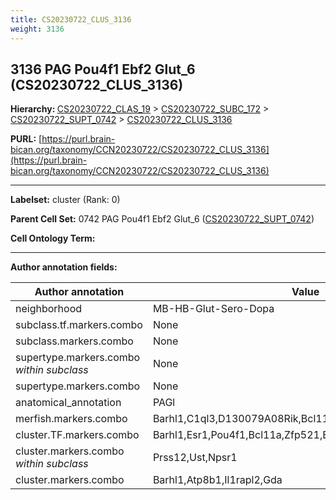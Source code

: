 ```yaml
---
title: CS20230722_CLUS_3136
weight: 3136
---
```

## 3136 PAG Pou4f1 Ebf2 Glut_6 (CS20230722_CLUS_3136)
<b>Hierarchy: </b>
[CS20230722_CLAS_19](../CS20230722_CLAS_19) >
[CS20230722_SUBC_172](../CS20230722_SUBC_172) >
[CS20230722_SUPT_0742](../CS20230722_SUPT_0742) >
[CS20230722_CLUS_3136](../CS20230722_CLUS_3136)

**PURL:** [https://purl.brain-bican.org/taxonomy/CCN20230722/CS20230722_CLUS_3136](https://purl.brain-bican.org/taxonomy/CCN20230722/CS20230722_CLUS_3136)

---


**Labelset:** cluster (Rank: 0)

**Parent Cell Set:** 0742 PAG Pou4f1 Ebf2 Glut_6 ([CS20230722_SUPT_0742](../CS20230722_SUPT_0742))



**Cell Ontology Term:** 

[MARKER GENES.]: #


---

[TRANSFERRED ANNOTATIONS.]: #


[AUTHOR ANNOTATION FIELDS.]: #


**Author annotation fields:**

| Author annotation | Value |
|-------------------|-------|
|neighborhood|MB-HB-Glut-Sero-Dopa|
|subclass.tf.markers.combo|None|
|subclass.markers.combo|None|
|supertype.markers.combo _within subclass_|None|
|supertype.markers.combo|None|
|anatomical_annotation|PAGl|
|merfish.markers.combo|Barhl1,C1ql3,D130079A08Rik,Bcl11a,Npsr1,Barhl2,Rspo1,Npnt|
|cluster.TF.markers.combo|Barhl1,Esr1,Pou4f1,Bcl11a,Zfp521,Ebf2|
|cluster.markers.combo _within subclass_|Prss12,Ust,Npsr1|
|cluster.markers.combo|Barhl1,Atp8b1,Il1rapl2,Gda|
